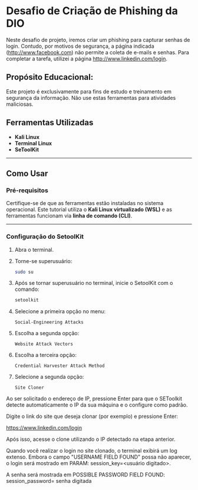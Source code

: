 # Desafio de Criação de Phishing da DIO

Neste desafio de projeto, iremos criar um phishing para capturar senhas de login. Contudo, por motivos de segurança, a página indicada (http://www.facebook.com) não permite a coleta de e-mails e senhas. Para completar a tarefa, utilizei a página http://www.linkedin.com/login.

## Propósito Educacional: 

Este projeto é exclusivamente para fins de estudo e treinamento em segurança da informação. Não use estas ferramentas para atividades maliciosas.

## Ferramentas Utilizadas

- **Kali Linux**
- **Terminal Linux**
- **SeToolKit**

---

## Como Usar

### Pré-requisitos

Certifique-se de que as ferramentas estão instaladas no sistema operacional. Este tutorial utiliza o **Kali Linux virtualizado (WSL)** e as ferramentas funcionam via **linha de comando (CLI)**.

---

### Configuração do SetoolKit

1. Abra o terminal.
2. Torne-se superusuário:
   ```bash
   sudo su

1. Após se tornar superusuário no terminal, inicie o SetoolKit com o comando:  
   ```bash
   setoolkit

2. Selecione a primeira opção no menu:

       Social-Engineering Attacks

3. Escolha a segunda opção:

       Website Attack Vectors

4. Escolha a terceira opção:

       Credential Harvester Attack Method

4. Selecione a segunda opção:

       Site Cloner

Ao ser solicitado o endereço de IP, pressione Enter para que o SEToolkit detecte automaticamente o IP da sua máquina e o configure como padrão.

Digite o link do site que deseja clonar (por exemplo) e pressione Enter:

https://www.linkedin.com/login

Após isso, acesse o clone utilizando o IP detectado na etapa anterior.

Quando você realizar o login no site clonado, o terminal exibirá um log extenso. Embora o campo "USERNAME FIELD FOUND" possa não aparecer, o login será mostrado em PARAM: session_key=<usuário digitado>. 

A senha será mostrada em POSSIBLE PASSWORD FIELD FOUND: session_password= senha digitada



